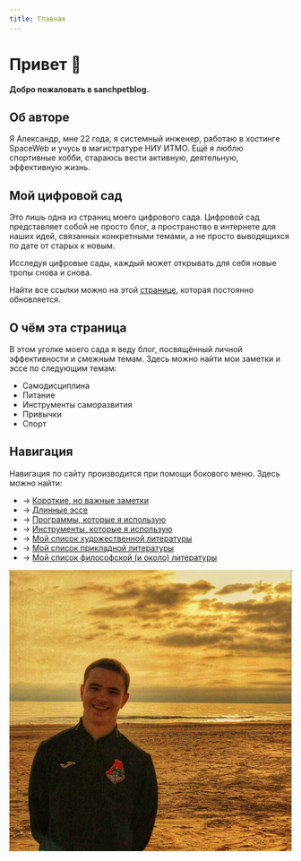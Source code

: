 ```yaml
---
title: Главная
---
```


# Привет 👋

**Добро пожаловать в sanchpetblog.**

## Об авторе
Я Александр, мне 22 года, я системный инженер, работаю в хостинге SpaceWeb и учусь в магистратуре НИУ ИТМО. 
Ещё я люблю спортивные хобби, стараюсь вести активную, деятельную, эффективную жизнь.

## Мой цифровой сад
Это лишь одна из страниц моего цифрового сада. Цифровой сад представляет собой не просто блог, а пространство в интернете для наших идей, связанных конкретными темами, а не просто выводящихся по дате от старых к новым. 

Исследуя цифровые сады, каждый может открывать для себя новые тропы снова и снова. 

Найти все ссылки можно на этой [странице](https://petrovad.ru/), которая постоянно обновляется. 

## О чём эта страница
В этом уголке моего сада я веду блог, посвящённый личной эффективности и смежным темам. Здесь можно найти мои заметки и эссе по следующим темам:
- Самодисциплина 
- Питание
- Инструменты саморазвития
- Привычки
- Спорт

## Навигация
Навигация по сайту производится при помощи бокового меню. Здесь можно найти:
- → [Короткие, но важные заметки](/notes)
- → [Длинные эссе](/essays)
- → [Программы, которые я использую](/software)
- → [Инструменты, которые я использую](/tools)
- → [Мой список художественной литературы](/fiction)
- → [Мой список прикладной литературы](/nonfiction)
- → [Мой список философской (и около) литературы](/phylosophy)

![Revue URL](https://github.com/sanchpet/my_docker_stack/blob/main/sanchpetblog/images/me.png?raw=true)